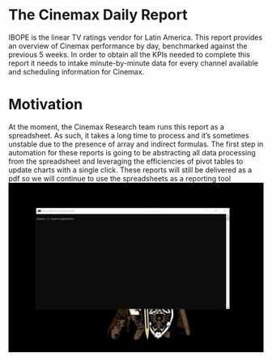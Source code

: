 # The Cinemax Daily Report
IBOPE is the linear TV ratings vendor for Latin America. This report provides an overview of Cinemax performance by day, benchmarked against the previous 5 weeks. 
In order to obtain all the KPIs needed to complete this report it needs to intake minute-by-minute data for every channel available and scheduling information for Cinemax.

# Motivation
At the moment, the Cinemax Research team runs this report as a spreadsheet. As such, it takes a long time to process and it’s sometimes unstable due to the presence of array and indirect formulas.
The first step in automation for these reports is going to be abstracting all data processing from the spreadsheet and leveraging the efficiencies of pivot tables to update charts with a single click. These reports will still be delivered as a pdf so we will continue to use the spreadsheets as a reporting tool
![Alt Text](https://github.com/pmb06d/channel_ranker/blob/master/new%20ranker.gif)
